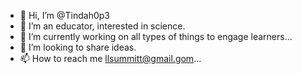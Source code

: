 - 👋 Hi, I’m @Tindah0p3
- 👀 I’m an educator, interested in science.  
- 🌱 I’m currently working on all types of things to engage learners...
- 💞️ I’m looking to share ideas.
- 📫 How to reach me llsummitt@gmail.gom...

<!---
Tindah0p3/Tindah0p3 is a ✨ special ✨ repository because its `README.md` (this file) appears on your GitHub profile.
You can click the Preview link to take a look at your changes.
--->
